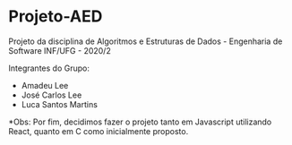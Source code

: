 # Projeto-AED
Projeto da disciplina de Algoritmos e Estruturas de Dados - Engenharia de Software INF/UFG - 2020/2

Integrantes do Grupo:
- Amadeu Lee
- José Carlos Lee
- Luca Santos Martins

*Obs: Por fim, decidimos fazer o projeto tanto em Javascript utilizando React, quanto em C como inicialmente proposto.
